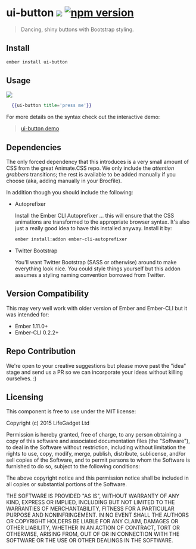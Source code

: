 # ui-button ![ ](https://travis-ci.org/lifegadget/ui-button.svg) [![npm version](https://badge.fury.io/js/ui-button.svg)](http://badge.fury.io/js/ui-button)
> Dancing, shiny buttons with Bootstrap styling.

## Install ##

````bash
ember install ui-button
````

## Usage ##
![ ](vendor/ui-button/screen-shot.png)


````hbs
  {{ui-button title='press me'}}
````

For more details on the syntax check out the interactive demo:

> [ui-button demo](https://ui-button.firebaseapp.com/button-demo)

## Dependencies ##

The only forced dependency that this introduces is a very small amount of CSS from the great Animate.CSS repo. We only include the *attention grabbers* transitions; the rest is available to be added manually if you choose (aka, adding manually in your Brocfile).

In addition though you should include the following:

- Autoprefixer

    Install the Ember CLI Autoprefixer ... this will ensure that the CSS animations are transformed to the appropriate browser syntax. It's also just a really good idea to have this installed anyway. Install it by:

    ````bash
    ember install:addon ember-cli-autoprefixer
    ````

- Twitter Bootstrap

    You'll want Twitter Bootstrap (SASS or otherwise) around to make everything look nice. You could style things yourself but this addon assumes a styling naming convention borrowed from Twitter.


## Version Compatibility

This may very well work with older version of Ember and Ember-CLI but it was intended for:

- Ember 1.11.0+
- Ember-CLI 0.2.2+

## Repo Contribution

We're open to your creative suggestions but please move past the "idea" stage
and send us a PR so we can incorporate your ideas without killing ourselves. :)

## Licensing

This component is free to use under the MIT license:

Copyright (c) 2015 LifeGadget Ltd

Permission is hereby granted, free of charge, to any person obtaining a copy of
this software and associated documentation files (the "Software"), to deal in
the Software without restriction, including without limitation the rights to
use, copy, modify, merge, publish, distribute, sublicense, and/or sell copies
of the Software, and to permit persons to whom the Software is furnished to do
so, subject to the following conditions:

The above copyright notice and this permission notice shall be included in all
copies or substantial portions of the Software.

THE SOFTWARE IS PROVIDED "AS IS", WITHOUT WARRANTY OF ANY KIND, EXPRESS OR
IMPLIED, INCLUDING BUT NOT LIMITED TO THE WARRANTIES OF MERCHANTABILITY,
FITNESS FOR A PARTICULAR PURPOSE AND NONINFRINGEMENT. IN NO EVENT SHALL THE
AUTHORS OR COPYRIGHT HOLDERS BE LIABLE FOR ANY CLAIM, DAMAGES OR OTHER
LIABILITY, WHETHER IN AN ACTION OF CONTRACT, TORT OR OTHERWISE, ARISING FROM,
OUT OF OR IN CONNECTION WITH THE SOFTWARE OR THE USE OR OTHER DEALINGS IN THE
SOFTWARE.
